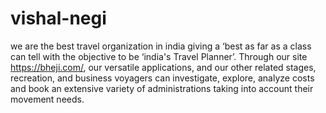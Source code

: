 # vishal-negi
we are the best travel organization in india giving a ‘best as far as a class can tell with the objective to be ‘india's Travel Planner’. Through our site https://bheji.com/, our versatile applications, and our other related stages, recreation, and business voyagers can investigate, explore, analyze costs and book an extensive variety of administrations taking into account their movement needs.
